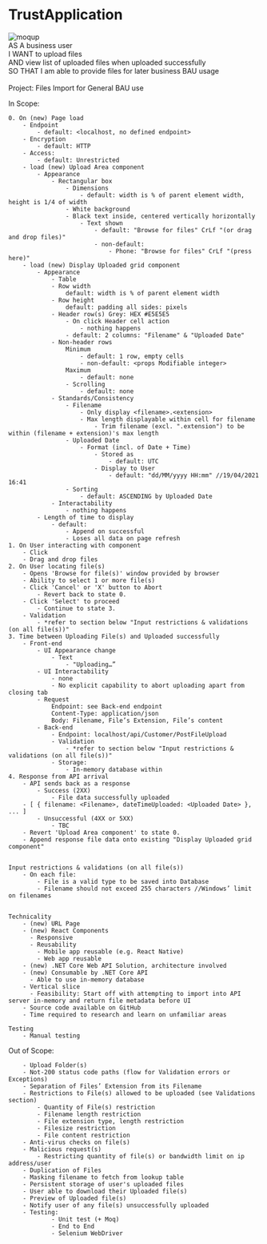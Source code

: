# TrustApplication

![moqup](https://user-images.githubusercontent.com/32786237/136834531-5aacb802-ea73-4603-851a-ec960d92ed4c.PNG)
<br/>
AS A business user <br/>
I WANT to upload files <br/>
AND view list of uploaded files when uploaded successfully <br/>
SO THAT I am able to provide files for later business BAU usage <br/>
<br/>
Project: Files Import for General BAU use <br/>

In Scope:

	0. On (new) Page load
		- Endpoint
			- default: <localhost, no defined endpoint>
		- Encryption
			- default: HTTP
		- Access:
			- default: Unrestricted
		- load (new) Upload Area component
			- Appearance
				- Rectangular box
					- Dimensions
						- default: width is % of parent element width, height is 1/4 of width
					- White background
					- Black text inside, centered vertically horizontally
						- Text shown
							- default: "Browse for files" CrLf "(or drag and drop files)"
							- non-default: 
								- Phone: "Browse for files" CrLf "(press here)"
		- load (new) Display Uploaded grid component
			- Appearance
				- Table
				- Row width
					default: width is % of parent element width
				- Row height
					default: padding all sides: pixels
				- Header row(s) Grey: HEX #E5E5E5
					- On click Header cell action
						- nothing happens
					- default: 2 columns: "Filename" & "Uploaded Date"
				- Non-header rows
					Minimum
						- default: 1 row, empty cells
						- non-default: <props Modifiable integer>
					Maximum
						- default: none
					- Scrolling
						- default: none
				- Standards/Consistency
					- Filename
						- Only display <filename>.<extension>
						- Max length displayable within cell for filename
							- Trim filename (excl. ".extension") to be within (filename + extension)'s max length
					- Uploaded Date
						- Format (incl. of Date + Time)
							- Stored as
								- default: UTC
							- Display to User
								- default: "dd/MM/yyyy HH:mm" //19/04/2021 16:41
					- Sorting
						- default: ASCENDING by Uploaded Date
				- Interactability
					- nothing happens
			- Length of time to display
				- default:
					- Append on successful 
					- Loses all data on page refresh
	1. On User interacting with component
		- Click
		- Drag and drop files
	2. On User locating file(s)
		- Opens 'Browse for file(s)' window provided by browser
		- Ability to select 1 or more file(s)
		- Click 'Cancel' or 'X' button to Abort
			- Revert back to state 0.
		- Click 'Select' to proceed
			- Continue to state 3.
		- Validation
			- *refer to section below "Input restrictions & validations (on all file(s))"
	3. Time between Uploading File(s) and Uploaded successfully
		- Front-end
			- UI Appearance change
				- Text
					- "Uploading…”
			- UI Interactability
				- none
				- No explicit capability to abort uploading apart from closing tab
			- Request
				Endpoint: see Back-end endpoint
				Content-Type: application/json
				Body: Filename, File’s Extension, File’s content
			- Back-end
				- Endpoint: localhost/api/Customer/PostFileUpload
				- Validation
					- *refer to section below "Input restrictions & validations (on all file(s))"
				- Storage:
					- In-memory database within 
	4. Response from API arrival
		- API sends back as a response
			- Success (2XX)
				- File data successfully uploaded
		- [ { filename: <Filename>, dateTimeUploaded: <Uploaded Date> }, ... ]
			- Unsuccessful (4XX or 5XX)
				- TBC
		- Revert 'Upload Area component' to state 0.
		- Append response file data onto existing "Display Uploaded grid component"

	
	Input restrictions & validations (on all file(s))
		- On each file:
		    - File is a valid type to be saved into Database
		    - Filename should not exceed 255 characters //Windows’ limit on filenames


	Technicality
		- (new) URL Page
		- (new) React Components
		  - Responsive
		  - Reusability
			- Mobile app reusable (e.g. React Native)
			- Web app reusable
		- (new) .NET Core Web API Solution, architecture involved
		- (new) Consumable by .NET Core API
		  - Able to use in-memory database
		- Vertical slice
		  - Feasibility: Start off with attempting to import into API server in-memory and return file metadata before UI
		- Source code available on GitHub
		- Time required to research and learn on unfamiliar areas

	Testing
		- Manual testing
		
					
Out of Scope:

		- Upload Folder(s)
		- Not-200 status code paths (flow for Validation errors or Exceptions)
		- Separation of Files’ Extension from its Filename
		- Restrictions to File(s) allowed to be uploaded (see Validations section)
			- Quantity of File(s) restriction
			- Filename length restriction
			- File extension type, length restriction
			- Filesize restriction
			- File content restriction
		- Anti-virus checks on file(s)
		- Malicious request(s)
			- Restricting quantity of file(s) or bandwidth limit on ip address/user
		- Duplication of Files
		- Masking filename to fetch from lookup table
		- Persistent storage of user's uploaded files
		- User able to download their Uploaded file(s)
		- Preview of Uploaded file(s)
		- Notify user of any file(s) unsuccessfully uploaded
		- Testing: 
				- Unit test (+ Moq)
				- End to End
				- Selenium WebDriver
